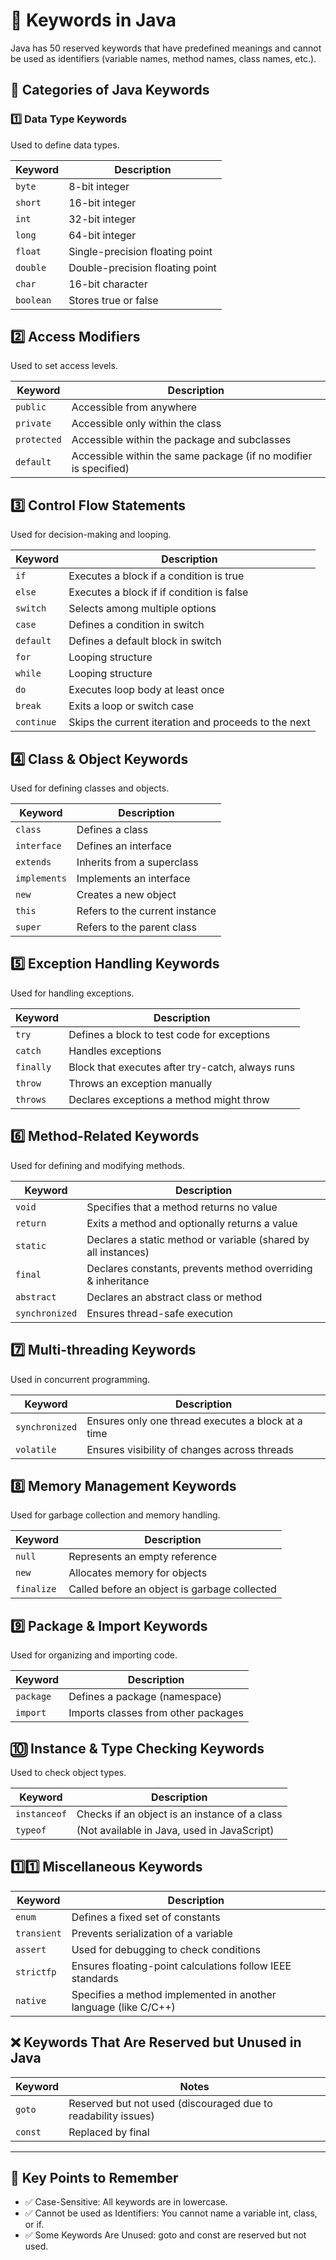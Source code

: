 # 📌 Keywords in Java
Java has 50 reserved keywords that have predefined meanings and cannot be used as identifiers (variable names, method names, class names, etc.).

## 🔹 Categories of Java Keywords
### 1️⃣ Data Type Keywords
Used to define data types.

| Keyword	| Description |
|---------|-------------|
| `byte` |	8-bit integer |
| `short`	| 16-bit integer |
| `int` |	32-bit integer |
| `long` |	64-bit integer |
| `float` |	Single-precision floating point |
| `double` | Double-precision floating point |
| `char` |	16-bit character |
| `boolean` |	Stores true or false |

## 2️⃣ Access Modifiers
Used to set access levels.

| Keyword |	Description |
|---------|-------------|
| `public` |	Accessible from anywhere |
| `private` |	Accessible only within the class |
| `protected` |	Accessible within the package and subclasses |
| `default`	| Accessible within the same package (if no modifier is specified) |

## 3️⃣ Control Flow Statements
Used for decision-making and looping.

| Keyword |	Description |
|---------|-------------|
| `if` |	Executes a block if a condition is true |
| `else` |	Executes a block if if condition is false |
| `switch` |	Selects among multiple options |
| `case` |	Defines a condition in switch |
| `default` |	Defines a default block in switch |
| `for` |	Looping structure |
| `while` |	Looping structure |
| `do` |	Executes loop body at least once |
| `break` |	Exits a loop or switch case |
| `continue`|	Skips the current iteration and proceeds to the next|

## 4️⃣ Class & Object Keywords
Used for defining classes and objects.

| Keyword |	Description |
|---------|-------------|
| `class` |	Defines a class |
| `interface` |	Defines an interface |
| `extends`	| Inherits from a superclass |
| `implements` |	Implements an interface |
| `new`	| Creates a new object |
| `this` |	Refers to the current instance |
| `super` |	Refers to the parent class |

## 5️⃣ Exception Handling Keywords 
Used for handling exceptions.

| Keyword |	Description |
|---------|-------------|
| `try` |	Defines a block to test code for exceptions |
| `catch` |	Handles exceptions |
| `finally` |	Block that executes after try-catch, always runs |
| `throw`	| Throws an exception manually |
| `throws` |	Declares exceptions a method might throw |

## 6️⃣ Method-Related Keywords
Used for defining and modifying methods.

| Keyword |	Description |
|---------|-------------|
| `void` |	Specifies that a method returns no value |
| `return` |	Exits a method and optionally returns a value |
| `static` |	Declares a static method or variable (shared by all instances) |
| `final`	| Declares constants, prevents method overriding & inheritance |
| `abstract` |	Declares an abstract class or method |
| `synchronized` |	Ensures thread-safe execution |

## 7️⃣ Multi-threading Keywords
Used in concurrent programming.

| Keyword |	Description |
|---------|-------------|
| `synchronized` |	Ensures only one thread executes a block at a time |
| `volatile` |	Ensures visibility of changes across threads |

## 8️⃣ Memory Management Keywords
Used for garbage collection and memory handling.

| Keyword |	Description |
|---------|-------------|
| `null` |	Represents an empty reference |
| `new`	| Allocates memory for objects |
| `finalize` |	Called before an object is garbage collected |

## 9️⃣ Package & Import Keywords
Used for organizing and importing code.

| Keyword |	Description |
|---------|-------------|
| `package`	| Defines a package (namespace) |
| `import` | Imports classes from other packages |

## 🔟 Instance & Type Checking Keywords
Used to check object types.

| Keyword |	Description |
|---------|-------------|
| `instanceof` |	Checks if an object is an instance of a class |
| `typeof`	| (Not available in Java, used in JavaScript) |

## 1️⃣1️⃣ Miscellaneous Keywords

| Keyword |	Description |
|---------|-------------|
| `enum` |	Defines a fixed set of constants |
| `transient` |	Prevents serialization of a variable |
| `assert` |	Used for debugging to check conditions |
| `strictfp` |	Ensures floating-point calculations follow IEEE standards |
| `native` |	Specifies a method implemented in another language (like C/C++) |

## ❌ Keywords That Are Reserved but Unused in Java
| Keyword |	Notes |
|---------|-------|
| `goto` |	Reserved but not used (discouraged due to readability issues) |
| `const` | Replaced by final |

---
## 🎯 Key Points to Remember
- ✅ Case-Sensitive: All keywords are in lowercase.
- ✅ Cannot be used as Identifiers: You cannot name a variable int, class, or if.
- ✅ Some Keywords Are Unused: goto and const are reserved but not used.
  
